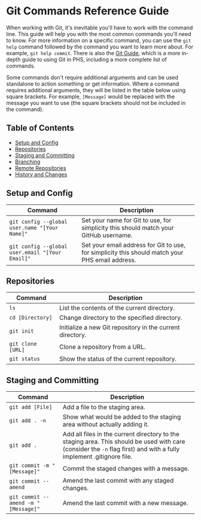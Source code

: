 # Git Commands Reference Guide

When working with Git, it's inevitable you'll have to work with the command line. This guide will help you with the most common commands you'll need to know. For more information on a specific command, you can use the `git help` command followed by the command you want to learn more about. For example, `git help commit`. There is also the [Git Guide](https://public-health-scotland.github.io/git-guide), which is a more in-depth guide to using Git in PHS, including a more complete list of commands.

Some commands don't require additional arguments and can be used standalone to action something or get information. Where a command requires additional arguments, they will be listed in the table below using square brackets. For example, `[Message]` would be replaced with the message you want to use (the square brackets should not be included in the command).

## Table of Contents

- [Setup and Config](#setup-and-config)
- [Repositories](#repositories)
- [Staging and Committing](#staging-and-committing)
- [Branching](#branching)
- [Remote Repositories](#remote-repositories)
- [History and Changes](#history-and-changes)

## Setup and Config

| Command                                         | Description                                                                                     |
| ----------------------------------------------- | ----------------------------------------------------------------------------------------------- |
| `git config --global user.name "[Your Name]"`   | Set your name for Git to use, for simplicity this should match your GitHub username.            |
| `git config --global user.email "[Your Email]"` | Set your email address for Git to use, for simplicity this should match your PHS email address. |

## Repositories

| Command           | Description                                               |
| ----------------- | --------------------------------------------------------- |
| `ls`              | List the contents of the current directory.               |
| `cd [Directory]`  | Change directory to the specified directory.              |
| `git init`        | Initialize a new Git repository in the current directory. |
| `git clone [URL]` | Clone a repository from a URL.                            |
| `git status`      | Show the status of the current repository.                |

## Staging and Committing

| Command                             | Description                                                                                                                                                          |
| ----------------------------------- | -------------------------------------------------------------------------------------------------------------------------------------------------------------------- |
| `git add [File]`                    | Add a file to the staging area.                                                                                                                                      |
| `git add . -n`                      | Show what would be added to the staging area without actually adding it.                                                                                             |
| `git add .`                         | Add all files in the current directory to the staging area. This should be used with care (consider the `-n` flag first) and with a fully implement .gitignore file. |
| `git commit -m "[Message]"`         | Commit the staged changes with a message.                                                                                                                            |
| `git commit --amend`                | Amend the last commit with any staged changes.                                                                                                                       |
| `git commit --amend -m "[Message]"` | Amend the last commit with a new message.                                                                                                                            |
